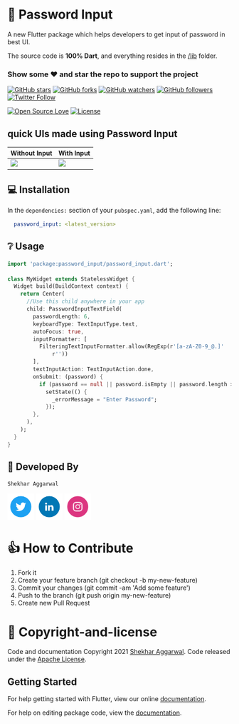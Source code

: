 # 👏 Password Input

A new Flutter package which helps developers to get input of password in best UI.


The source code is **100% Dart**, and everything resides in the [/lib](https://github.com/shekharAggarwal/Password-Input/tree/master/lib) folder.


### Show some :heart: and star the repo to support the project

[![GitHub stars](https://img.shields.io/github/stars/shekharAggarwal/Password-Input.svg?style=social&label=Star)](https://github.com/shekharAggarwal/Password-Input) [![GitHub forks](https://img.shields.io/github/forks/shekharAggarwal/Password-Input.svg?style=social&label=Fork)](https://github.com/shekharAggarwal/Password-Input/fork) [![GitHub watchers](https://img.shields.io/github/watchers/shekharAggarwal/Password-Input.svg?style=social&label=Watch)](https://github.com/shekharAggarwal/Password-Input) [![GitHub followers](https://img.shields.io/github/followers/shekharAggarwal.svg?style=social&label=Follow)](https://github.com/shekharAggarwal/Password-Input)  
[![Twitter Follow](https://img.shields.io/twitter/follow/ShekharAggarw17.svg?style=social)](https://twitter.com/ShekharAggarw17)

[![Open Source Love](https://badges.frapsoft.com/os/v1/open-source.svg?v=102)](https://opensource.org/licenses/Apache-2.0)
[![License](https://img.shields.io/badge/license-Apache%202.0-blue.svg)](https://github.com/shekharAggarwal/Password-Input/blob/master/LICENSE)

## quick UIs made using Password Input

| Without Input                                                                                                                    | With Input                                                                                                                       |
| -------------------------------------------------------------------------------------------------------------------------------- | -------------------------------------------------------------------------------------------------------------------------------- |
| <img src="https://github.com/shekharAggarwal/Password-Input/blob/master/img/without_input.png?raw=true" width="300"/>            | <img src="https://github.com/shekharAggarwal/Password-Input/blob/master/img/with_input.png?raw=true" width="300"/>               |


## 💻 Installation
In the `dependencies:` section of your `pubspec.yaml`, add the following line:

```yaml
  password_input: <latest_version>
```

## ❔ Usage

```dart
import 'package:password_input/password_input.dart';

class MyWidget extends StatelessWidget {
  Widget build(BuildContext context) {
    return Center(
      //Use this child anywhere in your app
      child: PasswordInputTextField(
        passwordLength: 6,
        keyboardType: TextInputType.text,
        autoFocus: true,
        inputFormatter: [
          FilteringTextInputFormatter.allow(RegExp(r'[a-zA-Z0-9_@.]'
              r''))
        ],
        textInputAction: TextInputAction.done,
        onSubmit: (password) {
          if (password == null || password.isEmpty || password.length > 6)
            setState(() {
              _errorMessage = "Enter Password";
            });
        },
      ),
    );
  }
}

```

## 👨 Developed By

```
Shekhar Aggarwal
```

<a href="https://twitter.com/ShekharAggarw17"><img src="https://github.com/aritraroy/social-icons/blob/master/twitter-icon.png?raw=true" width="60"></a>
<a href="https://www.linkedin.com/in/shekharaggarwal"><img src="https://github.com/aritraroy/social-icons/blob/master/linkedin-icon.png?raw=true" width="60"></a>
<a href="https://instagram.com/theshekharaggarwal"><img src="https://github.com/aritraroy/social-icons/blob/master/instagram-icon.png?raw=true" width="60"></a>

# 👍 How to Contribute
1. Fork it
2. Create your feature branch (git checkout -b my-new-feature)
3. Commit your changes (git commit -am 'Add some feature')
4. Push to the branch (git push origin my-new-feature)
5. Create new Pull Request

# 📃 Copyright-and-license

Code and documentation Copyright 2021 [Shekhar Aggarwal](https://shekhar.live). Code released under the [Apache License](./LICENSE).


## Getting Started

For help getting started with Flutter, view our online [documentation](https://flutter.io/).

For help on editing package code, view the [documentation](https://flutter.io/developing-packages/).